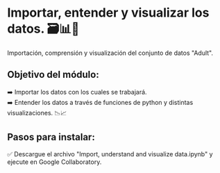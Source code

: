 # Importar, entender y visualizar los datos. 🗃️📊🐍
Importación, comprensión y visualización del conjunto de datos "Adult".

## Objetivo del módulo: 
➡️ Importar los datos con los cuales se trabajará.  
➡️ Entender los datos a través de funciones de python y distintas visualizaciones. 📉📈

## Pasos para instalar:
✅ Descargue el archivo "Import, understand and visualize data.ipynb" y ejecute en Google Collaboratory.
 
